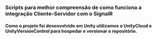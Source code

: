 ### Scripts para melhor compreensão de como funciona a integração Cliente-Servidor com o SignalR
#### Como o projeto foi desenvolvido em Unity utilizamos o UnityCloud e UnityVersionControl para hospedar e versionar o repositório.
